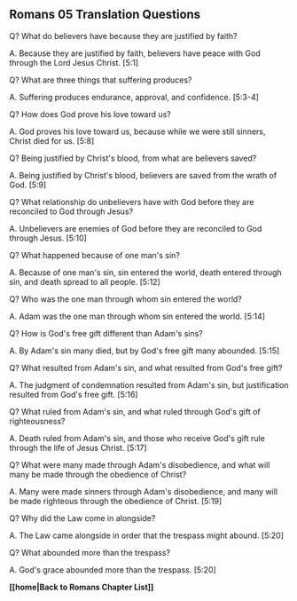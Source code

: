 ## Romans 05 Translation Questions ##

Q? What do believers have because they are justified by faith?

A. Because they are justified by faith, believers have peace with God through the Lord Jesus Christ. [5:1]

Q? What are three things that suffering produces?

A. Suffering produces endurance, approval, and confidence. [5:3-4]

Q? How does God prove his love toward us?

A. God proves his love toward us, because while we were still sinners, Christ died for us. [5:8]

Q? Being justified by Christ's blood, from what are believers saved?

A. Being justified by Christ's blood, believers are saved from the wrath of God. [5:9]

Q? What relationship do unbelievers have with God before they are reconciled to God through Jesus?

A. Unbelievers are enemies of God before they are reconciled to God through Jesus. [5:10]

Q? What happened because of one man's sin?

A. Because of one man's sin, sin entered the world, death entered through sin, and death spread to all people. [5:12]

Q? Who was the one man through whom sin entered the world?

A. Adam was the one man through whom sin entered the world. [5:14]

Q? How is God's free gift different than Adam's sins?

A. By Adam's sin many died, but by God's free gift many abounded. [5:15]

Q? What resulted from Adam's sin, and what resulted from God's free gift?

A. The judgment of condemnation resulted from Adam's sin, but justification resulted from God's free gift. [5:16]

Q? What ruled from Adam's sin, and what ruled through God's gift of righteousness?

A. Death ruled from Adam's sin, and those who receive God's gift rule through the life of Jesus Christ. [5:17]

Q? What were many made through Adam's disobedience, and what will many be made through the obedience of Christ?

A. Many were made sinners through Adam's disobedience, and many will be made righteous through the obedience of Christ. [5:19]

Q? Why did the Law come in alongside?

A. The Law came alongside in order that the trespass might abound. [5:20]

Q? What abounded more than the trespass?

A. God's grace abounded more than the trespass. [5:20]

__[[home|Back to Romans Chapter List]]__


